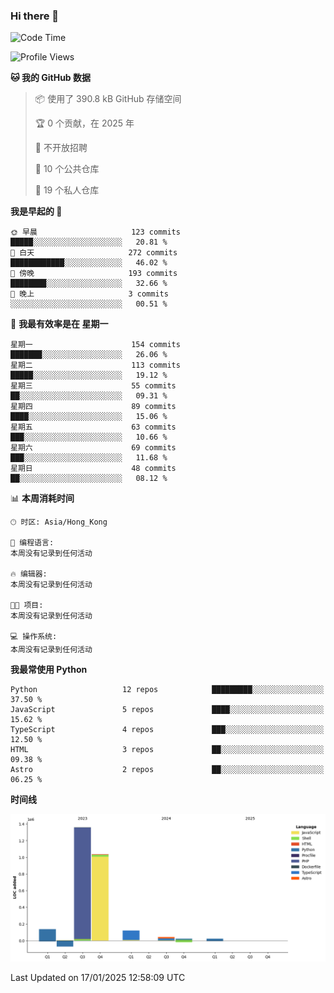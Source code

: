 ### Hi there 👋

<!--
**Mrzqd/Mrzqd** is a ✨ _special_ ✨ repository because its `README.md` (this file) appears on your GitHub profile.

Here are some ideas to get you started:

- 🔭 I’m currently working on ...
- 🌱 I’m currently learning ...
- 👯 I’m looking to collaborate on ...
- 🤔 I’m looking for help with ...
- 💬 Ask me about ...
- 📫 How to reach me: ...
- 😄 Pronouns: ...
- ⚡ Fun fact: ...
-->
<!--START_SECTION:waka-->
![Code Time](http://img.shields.io/badge/Code%20Time-260%20hrs%2011%20mins-blue)

![Profile Views](http://img.shields.io/badge/%E4%B8%AA%E4%BA%BA%E8%B5%84%E6%96%99%E8%A7%82%E7%9C%8B%E6%AC%A1%E6%95%B0-3-blue)

**🐱 我的 GitHub 数据** 

> 📦  使用了 390.8 kB GitHub 存储空间 
 > 
> 🏆 0 个贡献，在 2025 年
 > 
> 🚫 不开放招聘
 > 
> 📜 10 个公共仓库 
 > 
> 🔑 19 个私人仓库 
 > 
**我是早起的 🐤** 

```text
🌞 早晨                     123 commits         █████░░░░░░░░░░░░░░░░░░░░   20.81 % 
🌆 白天                     272 commits         ████████████░░░░░░░░░░░░░   46.02 % 
🌃 傍晚                     193 commits         ████████░░░░░░░░░░░░░░░░░   32.66 % 
🌙 晚上                     3 commits           ░░░░░░░░░░░░░░░░░░░░░░░░░   00.51 % 
```
📅 **我最有效率是在 星期一** 

```text
星期一                      154 commits         ███████░░░░░░░░░░░░░░░░░░   26.06 % 
星期二                      113 commits         █████░░░░░░░░░░░░░░░░░░░░   19.12 % 
星期三                      55 commits          ██░░░░░░░░░░░░░░░░░░░░░░░   09.31 % 
星期四                      89 commits          ████░░░░░░░░░░░░░░░░░░░░░   15.06 % 
星期五                      63 commits          ███░░░░░░░░░░░░░░░░░░░░░░   10.66 % 
星期六                      69 commits          ███░░░░░░░░░░░░░░░░░░░░░░   11.68 % 
星期日                      48 commits          ██░░░░░░░░░░░░░░░░░░░░░░░   08.12 % 
```


📊 **本周消耗时间** 

```text
🕑︎ 时区: Asia/Hong_Kong

💬 编程语言: 
本周没有记录到任何活动

🔥 编辑器: 
本周没有记录到任何活动

🐱‍💻 项目: 
本周没有记录到任何活动

💻 操作系统: 
本周没有记录到任何活动
```

**我最常使用 Python** 

```text
Python                   12 repos            █████████░░░░░░░░░░░░░░░░   37.50 % 
JavaScript               5 repos             ████░░░░░░░░░░░░░░░░░░░░░   15.62 % 
TypeScript               4 repos             ███░░░░░░░░░░░░░░░░░░░░░░   12.50 % 
HTML                     3 repos             ██░░░░░░░░░░░░░░░░░░░░░░░   09.38 % 
Astro                    2 repos             ██░░░░░░░░░░░░░░░░░░░░░░░   06.25 % 
```



**时间线**

![Lines of Code chart](https://raw.githubusercontent.com/Mrzqd/Mrzqd/main/assets/bar_graph.png)


 Last Updated on 17/01/2025 12:58:09 UTC
<!--END_SECTION:waka-->
